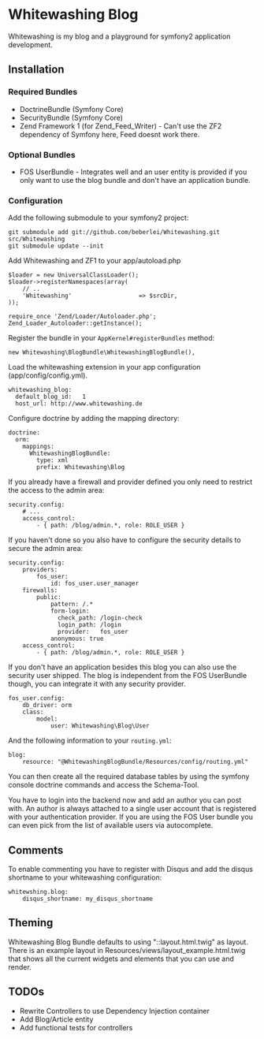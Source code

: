 # Whitewashing Blog

Whitewashing is my blog and a playground for symfony2 application development.

## Installation

### Required Bundles

* DoctrineBundle (Symfony Core)
* SecurityBundle (Symfony Core)
* Zend Framework 1 (for Zend_Feed_Writer) - Can't use the ZF2 dependency of Symfony here, Feed doesnt work there.

### Optional Bundles

* FOS UserBundle - Integrates well and an user entity is provided if you only want to use the blog bundle and don't have an application bundle.

### Configuration

Add the following submodule to your symfony2 project:

    git submodule add git://github.com/beberlei/Whitewashing.git src/Whitewashing
    git submodule update --init

Add Whitewashing and ZF1 to your app/autoload.php

    $loader = new UniversalClassLoader();
    $loader->registerNamespaces(array(
        // ..
        'Whitewashing'                   => $srcDir,
    ));

    require_once 'Zend/Loader/Autoloader.php';
    Zend_Loader_Autoloader::getInstance();

Register the bundle in your `AppKernel#registerBundles` method:

    new Whitewashing\BlogBundle\WhitewashingBlogBundle(),

Load the whitewashing extension in your app configuration (app/config/config.yml).

    whitewashing_blog:
      default_blog_id:   1
      host_url: http://www.whitewashing.de

Configure doctrine by adding the mapping directory:

    doctrine:
      orm:
        mappings:
          WhitewashingBlogBundle:
            type: xml
            prefix: Whitewashing\Blog

If you already have a firewall and provider defined you only need to restrict the access
to the admin area:

    security.config:
        # ...
        access_control:
            - { path: /blog/admin.*, role: ROLE_USER }

If you haven't done so you also have to configure the security details to secure
the admin area:

    security.config:
        providers:
            fos_user:
                id: fos_user.user_manager
        firewalls:
            public:
                pattern: /.*
                form-login:
                  check_path: /login-check
                  login_path: /login
                  provider:   fos_user
                anonymous: true
        access_control:
            - { path: /blog/admin.*, role: ROLE_USER }

If you don't have an application besides this blog you can also use the security user shipped.
The blog is independent from the FOS UserBundle though, you can integrate it with any security provider.

    fos_user.config:
        db_driver: orm
        class:
            model:
                user: Whitewashing\Blog\User

And the following information to your `routing.yml`:

    blog:
        resource: "@WhitewashingBlogBundle/Resources/config/routing.yml"

You can then create all the required database tables by using the symfony console doctrine commands
and access the Schema-Tool.

You have to login into the backend now and add an author you can post with. An author is always
attached to a single user account that is registered with your authentication provider. If you
are using the FOS User bundle you can even pick from the list of available users via autocomplete.

## Comments

To enable commenting you have to register with Disqus and add the disqus shortname to your whitewashing configuration:

    whitewshing.blog:
        disqus_shortname: my_disqus_shortname

## Theming

Whitewashing Blog Bundle defaults to using "::layout.html.twig" as layout. There is an example
layout in Resources/views/layout_example.html.twig that shows all the current widgets and elements
that you can use and render.

## TODOs

* Rewrite Controllers to use Dependency Injection container
* Add Blog/Article entity
* Add functional tests for controllers